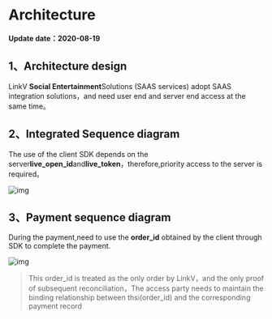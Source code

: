 # Architecture

**Update date：2020-08-19**

## 1、Architecture design
LinkV **Social Entertainment**Solutions (SAAS services) adopt SAAS integration solutions，and need user end and server end access at the same time。

## 2、Integrated Sequence diagram
The use of the client SDK depends on the server**live_open_id**and**live_token**，therefore,priority access to the server is required。

![img](https://dl.linkv.io/doc/en/ios/live/images/live_install.png)

## 3、Payment sequence diagram
During the payment,need to use the **order_id** obtained by the client through SDK to complete the payment.

![img](https://dl.linkv.io/doc/en/ios/live/images/live_pay_install.png)

> This order_id is treated as the only order by LinkV，and the only proof of subsequent reconciliation，The access party needs to maintain the binding relationship between thsi(order_id) and the corresponding payment record
> 